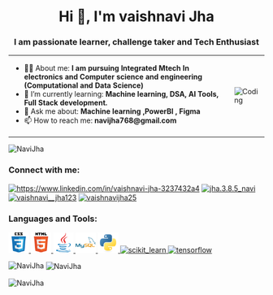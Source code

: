 

<h1 align="center">Hi 👋, I'm vaishnavi Jha</h1>
<h3 align="center">I am passionate learner, challenge taker and Tech Enthusiast </h3>

<table>
  <tr>
    <td>
      <ul>
         <li>👩‍🎓 About me: <strong>I am pursuing Integrated Mtech In electronics and Computer science and engineering (Computational and Data Science)</strong></li>
        <li>🌱 I’m currently learning: <strong>Machine learning, DSA, AI Tools, Full Stack development.</strong></li>
        <li>💬 Ask me about: <strong>Machine learning ,PowerBI , Figma </strong></li>
        <li>📫 How to reach me: <strong>navijha768@gmail.com</strong></li>
      </ul>
    </td>
    <td>
      <img alt="Coding" width="300" src="https://user-images.githubusercontent.com/59734313/157189039-c09b3e38-9f42-42c0-ab54-14f1574190a7.gif" />
    </td>
  </tr>
</table>

<p align="left">
  <img src="https://komarev.com/ghpvc/?username=NaviJha8&label=Profile%20views&color=0e75b6&style=flat" alt="NaviJha" />
</p>

<h3 align="left">Connect with me:</h3>
<p align="left">
  <a href="https://linkedin.com/in/https://www.linkedin.com/in/vaishnavi-jha-3237432a4" target="blank"><img align="center" src="https://raw.githubusercontent.com/rahuldkjain/github-profile-readme-generator/master/src/images/icons/Social/linked-in-alt.svg" alt="https://www.linkedin.com/in/vaishnavi-jha-3237432a4" height="30" width="40" /></a>
  <a href="https://instagram.com/jha.3.8.5_navi" target="blank"><img align="center" src="https://raw.githubusercontent.com/rahuldkjain/github-profile-readme-generator/master/src/images/icons/Social/instagram.svg" alt="jha.3.8.5_navi" height="30" width="40" /></a>
  <a href="https://leetcode.com/u/vaishnavi__jha123/" target="blank"><img align="center" src="https://raw.githubusercontent.com/rahuldkjain/github-profile-readme-generator/master/src/images/icons/Social/leet-code.svg" alt="vaishnavi__jha123" height="30" width="40" /></a>
  <a href="https://auth.geeksforgeeks.org/user/vaishnavijha25" target="blank"><img align="center" src="https://raw.githubusercontent.com/rahuldkjain/github-profile-readme-generator/master/src/images/icons/Social/geeks-for-geeks.svg" alt="vaishnavijha25" height="30" width="40" /></a>
</p>

<h3 align="left">Languages and Tools:</h3>
<p align="left">
  <a href="https://www.w3schools.com/css/" target="_blank" rel="noreferrer"> <img src="https://raw.githubusercontent.com/devicons/devicon/master/icons/css3/css3-original-wordmark.svg" alt="css3" width="40" height="40"/> </a>
  <a href="https://www.w3.org/html/" target="_blank" rel="noreferrer"> <img src="https://raw.githubusercontent.com/devicons/devicon/master/icons/html5/html5-original-wordmark.svg" alt="html5" width="40" height="40"/> </a>
  <a href="https://www.java.com" target="_blank" rel="noreferrer"> <img src="https://raw.githubusercontent.com/devicons/devicon/master/icons/java/java-original.svg" alt="java" width="40" height="40"/> </a>
  <a href="https://www.mysql.com/" target="_blank" rel="noreferrer"> <img src="https://raw.githubusercontent.com/devicons/devicon/master/icons/mysql/mysql-original-wordmark.svg" alt="mysql" width="40" height="40"/> </a>
  <a href="https://www.python.org" target="_blank" rel="noreferrer"> <img src="https://raw.githubusercontent.com/devicons/devicon/master/icons/python/python-original.svg" alt="python" width="40" height="40"/> </a>
  <a href="https://scikit-learn.org/" target="_blank" rel="noreferrer"> <img src="https://upload.wikimedia.org/wikipedia/commons/0/05/Scikit_learn_logo_small.svg" alt="scikit_learn" width="40" height="40"/> </a>
  <a href="https://www.tensorflow.org" target="_blank" rel="noreferrer"> <img src="https://www.vectorlogo.zone/logos/tensorflow/tensorflow-icon.svg" alt="tensorflow" width="40" height="40"/> </a>
</p>

<p><img align="left" src="https://github-readme-stats.vercel.app/api/top-langs?username=NaviJha&show_icons=true&locale=en&layout=compact" alt="NaviJha" /></p>

<p>&nbsp;<img align="center" src="https://github-readme-stats.vercel.app/api?username=NaviJha&show_icons=true&locale=en" alt="NaviJha" /></p>

<p><img align="center" src="https://github-readme-streak-stats.herokuapp.com/?user=NaviJha&" alt="NaviJha" /></p>
